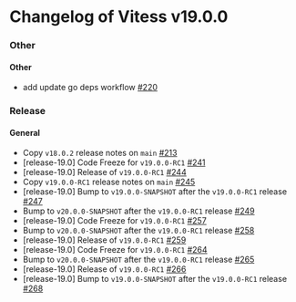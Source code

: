 # Changelog of Vitess v19.0.0

### Other 
#### Other
 * add update go deps workflow [#220](https://github.com/frouioui/vitess/pull/220)
### Release 
#### General
 * Copy `v18.0.2` release notes on `main` [#213](https://github.com/frouioui/vitess/pull/213)
 * [release-19.0] Code Freeze for `v19.0.0-RC1` [#241](https://github.com/frouioui/vitess/pull/241)
 * [release-19.0] Release of `v19.0.0-RC1` [#244](https://github.com/frouioui/vitess/pull/244)
 * Copy `v19.0.0-RC1` release notes on `main` [#245](https://github.com/frouioui/vitess/pull/245)
 * [release-19.0] Bump to `v19.0.0-SNAPSHOT` after the `v19.0.0-RC1` release [#247](https://github.com/frouioui/vitess/pull/247)
 * Bump to `v20.0.0-SNAPSHOT` after the `v19.0.0-RC1` release [#249](https://github.com/frouioui/vitess/pull/249)
 * [release-19.0] Code Freeze for `v19.0.0-RC1` [#257](https://github.com/frouioui/vitess/pull/257)
 * Bump to `v20.0.0-SNAPSHOT` after the `v19.0.0-RC1` release [#258](https://github.com/frouioui/vitess/pull/258)
 * [release-19.0] Release of `v19.0.0-RC1` [#259](https://github.com/frouioui/vitess/pull/259)
 * [release-19.0] Code Freeze for `v19.0.0-RC1` [#264](https://github.com/frouioui/vitess/pull/264)
 * Bump to `v20.0.0-SNAPSHOT` after the `v19.0.0-RC1` release [#265](https://github.com/frouioui/vitess/pull/265)
 * [release-19.0] Release of `v19.0.0-RC1` [#266](https://github.com/frouioui/vitess/pull/266)
 * [release-19.0] Bump to `v19.0.0-SNAPSHOT` after the `v19.0.0-RC1` release [#268](https://github.com/frouioui/vitess/pull/268)

